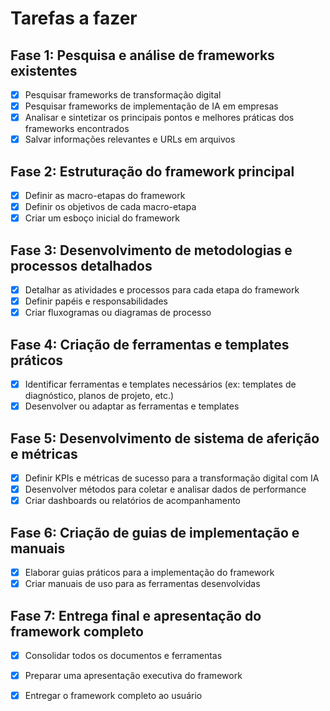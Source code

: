 # Tarefas a fazer

## Fase 1: Pesquisa e análise de frameworks existentes
- [x] Pesquisar frameworks de transformação digital
- [x] Pesquisar frameworks de implementação de IA em empresas
- [x] Analisar e sintetizar os principais pontos e melhores práticas dos frameworks encontrados
- [x] Salvar informações relevantes e URLs em arquivos

## Fase 2: Estruturação do framework principal
- [x] Definir as macro-etapas do framework
- [x] Definir os objetivos de cada macro-etapa
- [x] Criar um esboço inicial do framework

## Fase 3: Desenvolvimento de metodologias e processos detalhados
- [x] Detalhar as atividades e processos para cada etapa do framework
- [x] Definir papéis e responsabilidades
- [x] Criar fluxogramas ou diagramas de processo

## Fase 4: Criação de ferramentas e templates práticos
- [x] Identificar ferramentas e templates necessários (ex: templates de diagnóstico, planos de projeto, etc.)
- [x] Desenvolver ou adaptar as ferramentas e templates

## Fase 5: Desenvolvimento de sistema de aferição e métricas
- [x] Definir KPIs e métricas de sucesso para a transformação digital com IA
- [x] Desenvolver métodos para coletar e analisar dados de performance
- [x] Criar dashboards ou relatórios de acompanhamento

## Fase 6: Criação de guias de implementação e manuais
- [x] Elaborar guias práticos para a implementação do framework
- [x] Criar manuais de uso para as ferramentas desenvolvidas

## Fase 7: Entrega final e apresentação do framework completo
- [x] Consolidar todos os documentos e ferramentas
- [x] Preparar uma apresentação executiva do framework
- [x] Entregar o framework completo ao usuário


